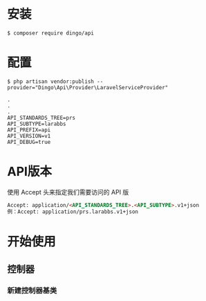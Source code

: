 # 安装
```shell
$ composer require dingo/api
```
# 配置
```shell
$ php artisan vendor:publish --provider="Dingo\Api\Provider\LaravelServiceProvider"

.
.
.
API_STANDARDS_TREE=prs
API_SUBTYPE=larabbs
API_PREFIX=api
API_VERSION=v1
API_DEBUG=true
```
# API版本
使用 Accept 头来指定我们需要访问的 API 版
```html
Accept: application/<API_STANDARDS_TREE>.<API_SUBTYPE>.v1+json
例：Accept: application/prs.larabbs.v1+json
```

# 开始使用
## 控制器
### 新建控制器基类




